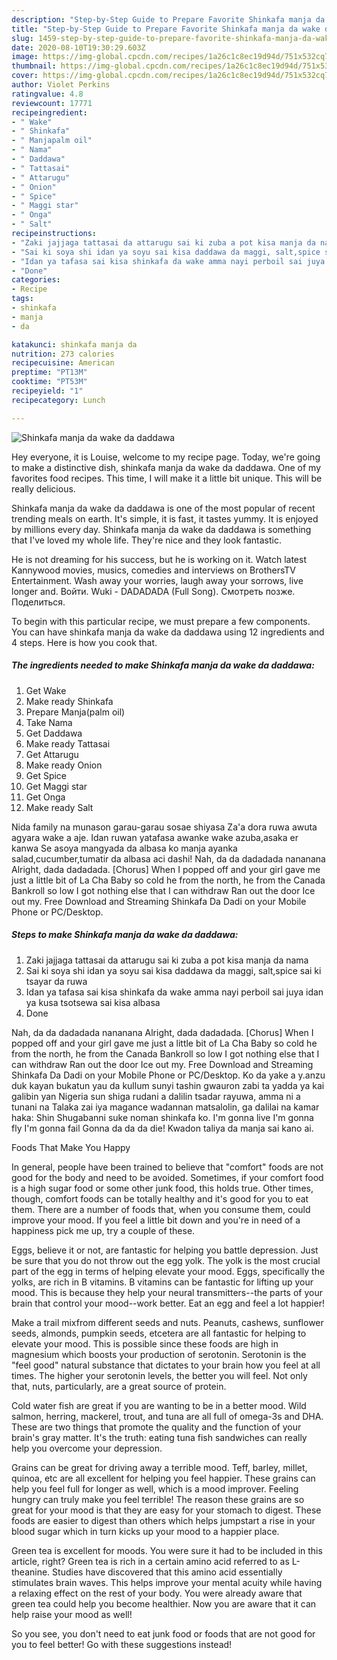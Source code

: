 ```yaml
---
description: "Step-by-Step Guide to Prepare Favorite Shinkafa manja da wake da daddawa"
title: "Step-by-Step Guide to Prepare Favorite Shinkafa manja da wake da daddawa"
slug: 1459-step-by-step-guide-to-prepare-favorite-shinkafa-manja-da-wake-da-daddawa
date: 2020-08-10T19:30:29.603Z
image: https://img-global.cpcdn.com/recipes/1a26c1c8ec19d94d/751x532cq70/shinkafa-manja-da-wake-da-daddawa-recipe-main-photo.jpg
thumbnail: https://img-global.cpcdn.com/recipes/1a26c1c8ec19d94d/751x532cq70/shinkafa-manja-da-wake-da-daddawa-recipe-main-photo.jpg
cover: https://img-global.cpcdn.com/recipes/1a26c1c8ec19d94d/751x532cq70/shinkafa-manja-da-wake-da-daddawa-recipe-main-photo.jpg
author: Violet Perkins
ratingvalue: 4.8
reviewcount: 17771
recipeingredient:
- " Wake"
- " Shinkafa"
- " Manjapalm oil"
- " Nama"
- " Daddawa"
- " Tattasai"
- " Attarugu"
- " Onion"
- " Spice"
- " Maggi star"
- " Onga"
- " Salt"
recipeinstructions:
- "Zaki jajjaga tattasai da attarugu sai ki zuba a pot kisa manja da nama"
- "Sai ki soya shi idan ya soyu sai kisa daddawa da maggi, salt,spice sai ki tsayar da ruwa"
- "Idan ya tafasa sai kisa shinkafa da wake amma nayi perboil sai juya idan ya kusa tsotsewa sai kisa albasa"
- "Done"
categories:
- Recipe
tags:
- shinkafa
- manja
- da

katakunci: shinkafa manja da 
nutrition: 273 calories
recipecuisine: American
preptime: "PT13M"
cooktime: "PT53M"
recipeyield: "1"
recipecategory: Lunch

---
```



![Shinkafa manja da wake da daddawa](https://img-global.cpcdn.com/recipes/1a26c1c8ec19d94d/751x532cq70/shinkafa-manja-da-wake-da-daddawa-recipe-main-photo.jpg)

Hey everyone, it is Louise, welcome to my recipe page. Today, we're going to make a distinctive dish, shinkafa manja da wake da daddawa. One of my favorites food recipes. This time, I will make it a little bit unique. This will be really delicious.

Shinkafa manja da wake da daddawa is one of the most popular of recent trending meals on earth. It's simple, it is fast, it tastes yummy. It is enjoyed by millions every day. Shinkafa manja da wake da daddawa is something that I've loved my whole life. They're nice and they look fantastic.

He is not dreaming for his success, but he is working on it. Watch latest Kannywood movies, musics, comedies and interviews on BrothersTV Entertainment. Wash away your worries, laugh away your sorrows, live longer and. Войти. Wuki - DADADADA (Full Song). Смотреть позже. Поделиться.


To begin with this particular recipe, we must prepare a few components. You can have shinkafa manja da wake da daddawa using 12 ingredients and 4 steps. Here is how you cook that.

<!--inarticleads1-->

##### The ingredients needed to make Shinkafa manja da wake da daddawa:

1. Get  Wake
1. Make ready  Shinkafa
1. Prepare  Manja(palm oil)
1. Take  Nama
1. Get  Daddawa
1. Make ready  Tattasai
1. Get  Attarugu
1. Make ready  Onion
1. Get  Spice
1. Get  Maggi star
1. Get  Onga
1. Make ready  Salt


Nida family na munason garau-garau sosae shiyasa Za&#39;a dora ruwa awuta agyara wake a aje. Idan ruwan yatafasa awanke wake azuba,asaka er kanwa Se asoya mangyada da albasa ko manja ayanka salad,cucumber,tumatir da albasa aci dashi! Nah, da da dadadada nananana Alright, dada dadadada. [Chorus] When I popped off and your girl gave me just a little bit of La Cha Baby so cold he from the north, he from the Canada Bankroll so low I got nothing else that I can withdraw Ran out the door Ice out my. Free Download and Streaming Shinkafa Da Dadi on your Mobile Phone or PC/Desktop. 

<!--inarticleads2-->

##### Steps to make Shinkafa manja da wake da daddawa:

1. Zaki jajjaga tattasai da attarugu sai ki zuba a pot kisa manja da nama
1. Sai ki soya shi idan ya soyu sai kisa daddawa da maggi, salt,spice sai ki tsayar da ruwa
1. Idan ya tafasa sai kisa shinkafa da wake amma nayi perboil sai juya idan ya kusa tsotsewa sai kisa albasa
1. Done


Nah, da da dadadada nananana Alright, dada dadadada. [Chorus] When I popped off and your girl gave me just a little bit of La Cha Baby so cold he from the north, he from the Canada Bankroll so low I got nothing else that I can withdraw Ran out the door Ice out my. Free Download and Streaming Shinkafa Da Dadi on your Mobile Phone or PC/Desktop. Ko da yake a y.anzu duk kayan bukatun yau da kullum sunyi tashin gwauron zabi ta yadda ya kai galibin yan Nigeria sun shiga rudani a dalilin tsadar rayuwa, amma ni a tunani na Talaka zai iya magance wadannan matsalolin, ga dalilai na kamar haka: Shin Shugabanni suke noman shinkafa ko. I&#39;m gonna live I&#39;m gonna fly I&#39;m gonna fail Gonna da da da die! Kwadon taliya da manja sai kano ai. 

Foods That Make You Happy


In general, people have been trained to believe that "comfort" foods are not good for the body and need to be avoided. Sometimes, if your comfort food is a high sugar food or some other junk food, this holds true. Other times, though, comfort foods can be totally healthy and it's good for you to eat them. There are a number of foods that, when you consume them, could improve your mood. If you feel a little bit down and you're in need of a happiness pick me up, try a couple of these.

Eggs, believe it or not, are fantastic for helping you battle depression. Just be sure that you do not throw out the egg yolk. The yolk is the most crucial part of the egg in terms of helping elevate your mood. Eggs, specifically the yolks, are rich in B vitamins. B vitamins can be fantastic for lifting up your mood. This is because they help your neural transmitters--the parts of your brain that control your mood--work better. Eat an egg and feel a lot happier!

Make a trail mixfrom different seeds and nuts. Peanuts, cashews, sunflower seeds, almonds, pumpkin seeds, etcetera are all fantastic for helping to elevate your mood. This is possible since these foods are high in magnesium which boosts your production of serotonin. Serotonin is the "feel good" natural substance that dictates to your brain how you feel at all times. The higher your serotonin levels, the better you will feel. Not only that, nuts, particularly, are a great source of protein.

Cold water fish are great if you are wanting to be in a better mood. Wild salmon, herring, mackerel, trout, and tuna are all full of omega-3s and DHA. These are two things that promote the quality and the function of your brain's gray matter. It's the truth: eating tuna fish sandwiches can really help you overcome your depression. 

Grains can be great for driving away a terrible mood. Teff, barley, millet, quinoa, etc are all excellent for helping you feel happier. These grains can help you feel full for longer as well, which is a mood improver. Feeling hungry can truly make you feel terrible! The reason these grains are so great for your mood is that they are easy for your stomach to digest. These foods are easier to digest than others which helps jumpstart a rise in your blood sugar which in turn kicks up your mood to a happier place.

Green tea is excellent for moods. You were sure it had to be included in this article, right? Green tea is rich in a certain amino acid referred to as L-theanine. Studies have discovered that this amino acid essentially stimulates brain waves. This helps improve your mental acuity while having a relaxing effect on the rest of your body. You were already aware that green tea could help you become healthier. Now you are aware that it can help raise your mood as well!

So you see, you don't need to eat junk food or foods that are not good for you to feel better! Go  with  these suggestions  instead!

